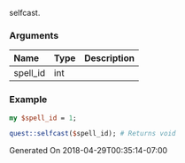 selfcast.
### Arguments
**Name**|**Type**|**Description**
:---|:---|:---
spell_id|int|

### Example

```perl
my $spell_id = 1;

quest::selfcast($spell_id); # Returns void
```


Generated On 2018-04-29T00:35:14-07:00
